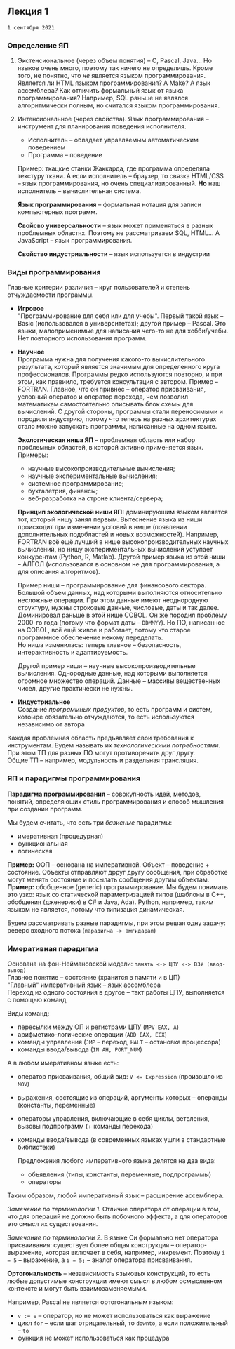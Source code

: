 ## Лекция 1
`1 сентября 2021`

### Определение ЯП

1. Экстенсиональное (через объем понятия) – C, Pascal, Java... Но языков очень много, поэтому так ничего не определишь. Кроме того, не понятно, что *не* является языком программирования. Является ли HTML языком программирования? А Make? А язык ассемблера? Как отличить формальный язык от языка программирования? Например, SQL раньше не являлся алгоритмически полным, но считался языком программирования.
2. Интенсиональное (через свойства). Язык программирования – инструмент для планирования поведения исполнителя. 
    - Исполнитель – обладает управляемым автоматическим поведением
    - Программа – поведение

    Пример: ткацкие станки Жаккарда, где программа определяла текстуру ткани. А если исполнитель – браузер, то связка HTML/CSS – язык программирования, но очень специализированный. **Но** наш исполнитель – вычислительная система.

    **Язык программирования** – формальная нотация для записи компьютерных программ.

    **Свойсво универсальности** – язык может применяться в разных проблемных областях. Поэтому не рассматриваем SQL, HTML... А JavaScript – язык программирования.

    **Свойство индустриальности** – язык используется в индустрии

### Виды программирования

Главные критерии различия – круг пользователей и степень отчуждаемости программы.

- **Игровое** \
    "Программирование для себя или для учебы". Первый такой язык – Basic (использовался в университетах); другой пример – Pascal. Это языки, малоприменимые для написания чего-то не для хобби/учебы. Нет повторного использования программ.
- **Научное** \
    Программа нужна для получения какого-то вычислительного результата, который является значимым для определенного круга профессионалов. Программы редко используются повторно, и при этом, как правиило, требуется консультация с автором. Пример – FORTRAN. Главное, что он привнес – оператор присваивания, условный оператор и оператор перехода, чем позволил математикам самостоятельно описывать блок схемы для вычислений. С другой стороны, программы стали переносимыми и породили индустрию, потому что теперь на разных архитектурах стало можно запускать программы, написанные на одном языке. 

    **Экологическая ниша ЯП** – проблемная область или набор проблемных областей, в которой активно применяется язык. \
    Примеры: 
    - научные высокопроизводительные вычисления; 
    - научные экспериментальные вычисления; 
    - системное программирование; 
    - бухгалетрия, финансы; 
    - веб-разработка на строне клиента/сервера;

    **Принцип экологической ниши ЯП:** доминирующим языком является тот, который нишу занял первым. Вытеснение языка из ниши происходит при изменении условий в нмше (появлении дополнительных подобластей и новых возможностей). Например, FORTRAN всё ещё лучший в нише высокопроизводительных научных вычислений, но нишу экспериментальных вычислений уступает конкурентам (Python, R, Matlab). Другой пример языка из этой ниши – АЛГОЛ (использовался в основном не для программирования, а для описания алгоритмов).

    Пример ниши – программирование для финансового сектора. Большой объем данных, над которыми выполняются относительно несложные операции. При этом данные имеют неоднородную структуру, нужны строковые данные, числовые, даты и так далее. Доминировал раньше в этой нише COBOL. Он же породил проблему 2000-го года (потому что формат даты – `DDMMYY`). Но ПО, написанное на COBOL, всё ещё живое и работает, потому что старое программное обеспечение некому переделать. \
    Но ниша изменилась: теперь главное – безопасность, интерактивность и адаптируемость. 

    Другой пример ниши – научные высокопроизводительные вычисления. Однородные данные, над которыми выполняется огромное множество операций. Данные – массивы вещественных чисел, другие практически не нужны.

- **Индустриальное** \
    Создание *программных продуктов*, то есть программ и систем, котоыре обязательно отчуждаются, то есть используются независимо от автора

Каждая проблемная область предъявляет свои требования к инструментам. Будем называть их *технологическими потребностями*. При этом ТП для разных ПО могут противоречить друг другу.\
Общие ТП – например, модульность и раздельная трансляция.

### ЯП и парадигмы программирования

**Парадигма программирования** – совокупность идей, методов, понятий, определяющих стиль программирования и способ мышления при создании программ.

Мы будем считать, что есть три *базисные* парадигмы:
- имеративная (процедурная)
- функциональная
- логическая

**Пример:** ООП – основана на императивной. Объект – поведение + состояние. Объекты отправляют дрруг другу сообщения, при обработке могут менять состояние и посылать сообщения другим объектам. \
**Пример:** обобщенное (generic) программирование. Мы будем понимать это узко: язык со статической параметризацией типов (шаблоны в C++, обобщения (дженерики) в C# и Java, Ada). Python, например, таким языком не является, потому что типизация динамическая.

Будем рассматривать разные парадигмы, при этом решая одну задачу: реверс входного потока (`парадигма -> амгидарап`)

### Имеративная парадигма

Основана на фон-Неймановской модели: `память <-> ЦПУ <-> ВЗУ (ввод-вывод)` \
Главное понятие – состояние (хранится в памяти и в ЦП) \
"Главный" императивный язык – язык ассемблера \
Переход из одного состояния в другое – такт работы ЦПУ, выполняется с помощью команд

Виды команд:
- пересылки между ОП и регистрами ЦПУ (`MPV EAX, A`)
- арифметико-логические операции (`ADD EAX, ECX`)
- команды управления (`JMP` – переход, `HALT` – остановка процессора)
- команды ввода/вывода (`IN AH, PORT_NUM`)

А в любом имеративном языке есть:
- оператор присваивания, общий вид: `V <= Expression` (произошло из `MOV`)
- выражения, состоящие из операций, аргументы которых – операнды (константы, переменные)
- операторы управления, включающие в себя циклы, ветвления, вызовы подпрограмм (+ команды перехода)
- команды ввода/вывода (в современных языках ушли в стандартные библиотеки)

    Предложения любого императивного языка делятся на два вида:
    - объявления (типы, константы, переменные, подпрограммы)
    - операторы

Таким образом, любой императивный язык – расширение ассемблера.

*Замечение по терминологии 1.* Отличие оператора от операции в том, что для операций не должно быть побочного эффекта, а для операторов это смысл их существования.

*Замечание по терминологии 2.* В языке Си формально нет оператора присваивания: существует более общая конструкция – оператор-выражение, которая включает в себя, например, инкремент. Поэтому `i = 5` – выражение, а `i = 5;` – аналог оператора присваивания.

**Ортогональность** – независимость языковых конструкций, то есть любые допустимые конструкции имеют смысл в любом осмысленном контексте и могут быть взаимозаменяемыми.

Например, Pascal не является ортогональным языком:
- `v := e` – оператор, но не может использоваться как выражение
- цикл `for` – если шаг отрицательный, то `downto`, а если положительный – `to`
- функция не может использоваться как процедура
